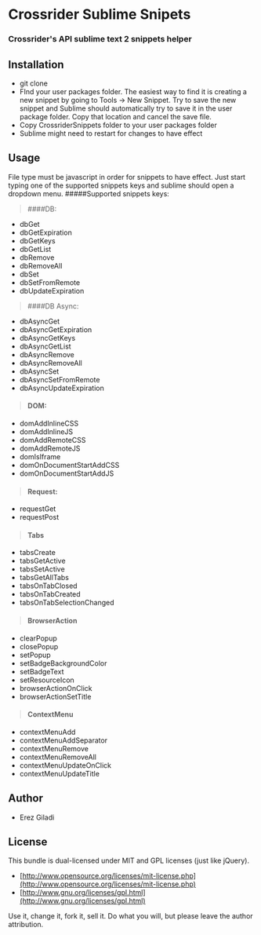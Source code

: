# Crossrider Sublime Snipets

### Crossrider's API sublime text 2 snippets helper ###

## Installation
* git clone
* FInd your user packages folder. The easiest way to find it is creating a new snippet by going to Tools -> New Snippet. Try to save the new snippet and Sublime should automatically try to save it in the user package folder. Copy that location and cancel the save file.
* Copy CrossriderSnippets folder to your user packages folder
* Sublime might need to restart for changes to have effect

## Usage
File type must be javascript in order for snippets to have effect. Just start typing one of the supported snippets keys and sublime should open a dropdown menu.
#####Supported snippets keys:
> ####DB:
>
* dbGet
* dbGetExpiration
* dbGetKeys
* dbGetList
* dbRemove
* dbRemoveAll
* dbSet
* dbSetFromRemote
* dbUpdateExpiration

>####DB Async:
>
* dbAsyncGet
* dbAsyncGetExpiration
* dbAsyncGetKeys
* dbAsyncGetList
* dbAsyncRemove
* dbAsyncRemoveAll
* dbAsyncSet
* dbAsyncSetFromRemote
* dbAsyncUpdateExpiration

>#### DOM:
>
* domAddInlineCSS
* domAddInlineJS
* domAddRemoteCSS
* domAddRemoteJS
* domIsIframe
* domOnDocumentStartAddCSS
* domOnDocumentStartAddJS

>#### Request:
>
* requestGet
* requestPost

>#### Tabs
>
* tabsCreate
* tabsGetActive
* tabsSetActive
* tabsGetAllTabs
* tabsOnTabClosed
* tabsOnTabCreated
* tabsOnTabSelectionChanged

>#### BrowserAction
>
* clearPopup
* closePopup
* setPopup
* setBadgeBackgroundColor
* setBadgeText
* setResourceIcon
* browserActionOnClick
* browserActionSetTitle

>#### ContextMenu
>
* contextMenuAdd
* contextMenuAddSeparator
* contextMenuRemove
* contextMenuRemoveAll
* contextMenuUpdateOnClick
* contextMenuUpdateTitle

## Author

* Erez Giladi

## License

This bundle is dual-licensed under MIT and GPL licenses (just like jQuery).

* [http://www.opensource.org/licenses/mit-license.php](http://www.opensource.org/licenses/mit-license.php)
* [http://www.gnu.org/licenses/gpl.html](http://www.gnu.org/licenses/gpl.html)

Use it, change it, fork it, sell it. Do what you will, but please leave the author attribution.
